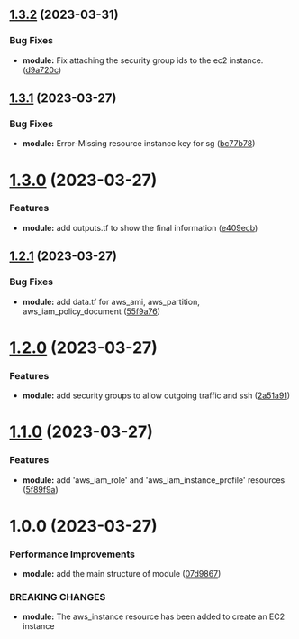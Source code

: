 ## [1.3.2](https://github.com/signorrayan/aws-ec2-terraform-module/compare/v1.3.1...v1.3.2) (2023-03-31)


### Bug Fixes

* **module:** Fix attaching the security group ids to the ec2 instance. ([d9a720c](https://github.com/signorrayan/aws-ec2-terraform-module/commit/d9a720c75cc6cf582afee76b8b54f7b83ae10166))

## [1.3.1](https://github.com/signorrayan/aws-ec2-terraform-module/compare/v1.3.0...v1.3.1) (2023-03-27)


### Bug Fixes

* **module:** Error-Missing resource instance key for sg ([bc77b78](https://github.com/signorrayan/aws-ec2-terraform-module/commit/bc77b787d2be50550f8252a761dcfb028378fc50))

# [1.3.0](https://github.com/signorrayan/aws-ec2-terraform-module/compare/v1.2.1...v1.3.0) (2023-03-27)


### Features

* **module:** add outputs.tf to show the final information ([e409ecb](https://github.com/signorrayan/aws-ec2-terraform-module/commit/e409ecb7840643382540116f55fbdce9b2a1aebe))

## [1.2.1](https://github.com/signorrayan/aws-ec2-terraform-module/compare/v1.2.0...v1.2.1) (2023-03-27)


### Bug Fixes

* **module:** add data.tf for aws_ami, aws_partition, aws_iam_policy_document ([55f9a76](https://github.com/signorrayan/aws-ec2-terraform-module/commit/55f9a76c1177482afb74a1fde3d828da7b99a780))

# [1.2.0](https://github.com/signorrayan/aws-ec2-terraform-module/compare/v1.1.0...v1.2.0) (2023-03-27)


### Features

* **module:** add security groups to allow outgoing traffic and ssh ([2a51a91](https://github.com/signorrayan/aws-ec2-terraform-module/commit/2a51a917d9fd05ab1777dc121b1ee772e7eece47))

# [1.1.0](https://github.com/signorrayan/aws-ec2-terraform-module/compare/v1.0.0...v1.1.0) (2023-03-27)


### Features

* **module:** add 'aws_iam_role' and 'aws_iam_instance_profile' resources ([5f89f9a](https://github.com/signorrayan/aws-ec2-terraform-module/commit/5f89f9a7ae561934d2b1b6c6bddc80e0fd46309f))

# 1.0.0 (2023-03-27)


### Performance Improvements

* **module:** add the main structure of module ([07d9867](https://github.com/signorrayan/aws-ec2-terraform-module/commit/07d9867d5f947c636e48af6e2904244b1d32c5a3))


### BREAKING CHANGES

* **module:** The aws_instance resource has been added to create an EC2 instance

